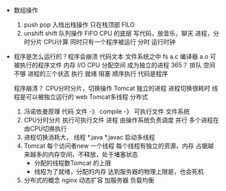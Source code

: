 - 数组操作
  1. push pop 入栈出栈操作
  只在栈顶部  FILO
  2. unshift shift 队列操作
  FIFO
  CPU 的底层
  写代码，放音乐，聊天
  进程，分时分片
  CPU计算 同时只有一个程序被运行 分时 运行时钟

- 程序是怎么运行的？程序会崩溃
  代码文本 文件系统之中 fs
  a.c 编译器 a.o 可被执行的程序文件
  内存 I/O
  CPU 分配空间 成为独立的进程
  365？
  排队 空间不够
  进程的三个状态
  执行 就绪 阻塞
  顺序执行
  代码是程序

  程序崩溃？
  CPU分时分片，切换操作
  Tomcat 独立的进程
  进程切换很耗时
  线程是可以被独立运行的
  web 
  Tomcat多线程
  分布式

  1. 冯诺依曼原理
     代码 文件 -》  compile -》
     可执行文件 文件系统
  2. CPU分时分片
     执行可执行文件
     进程 由操作系统负责调度
     并行 多个进程在由CPU切换执行
  3. 进程切换消耗大，
     线程
     *.java  *.javac
     启动多线程
  4. Tomcat 
     每个访问者new 一个线程
     每个线程有独立的资源，内存
     占据越来越多的内存空间，不释放，处于堵塞状态
     - 分配的线程数Tomcat 的上限
     - 线程为了就绪，分配的内存 达到服务器的物理上限是，也会死机
  5. 分布式的概念
     nginx 动态扩容
     加服务器 负载均衡

